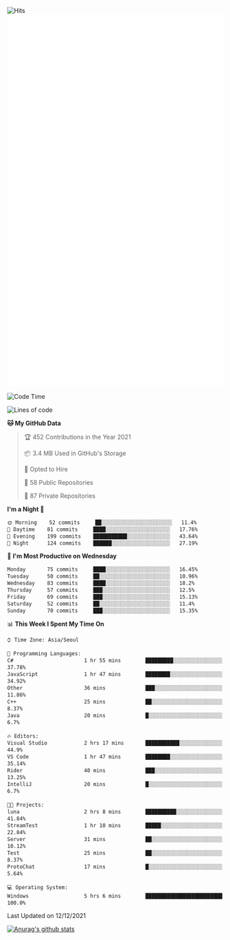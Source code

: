 ![Hits](https://hits.seeyoufarm.com/api/count/incr/badge.svg?url=https%3A%2F%2Fgithub.com%2Fkokose1234&count_bg=%2379C83D&title_bg=%23555555&icon=apple.svg&icon_color=%23E7E7E7&title=hits&edge_flat=false)
<br/>
![Metrics](https://github.com/kokose1234/kokose1234/blob/main/github-metrics.svg)

<!--START_SECTION:waka-->
![Code Time](http://img.shields.io/badge/Code%20Time-338%20hrs%2013%20mins-blue)

![Lines of code](https://img.shields.io/badge/From%20Hello%20World%20I%27ve%20Written-9%20Million%20lines%20of%20code-blue)

**🐱 My GitHub Data** 

> 🏆 452 Contributions in the Year 2021
 > 
> 📦 3.4 MB Used in GitHub's Storage 
 > 
> 💼 Opted to Hire
 > 
> 📜 58 Public Repositories 
 > 
> 🔑 87 Private Repositories  
 > 
**I'm a Night 🦉** 

```text
🌞 Morning    52 commits     ██░░░░░░░░░░░░░░░░░░░░░░░   11.4% 
🌆 Daytime    81 commits     ████░░░░░░░░░░░░░░░░░░░░░   17.76% 
🌃 Evening    199 commits    ███████████░░░░░░░░░░░░░░   43.64% 
🌙 Night      124 commits    ██████░░░░░░░░░░░░░░░░░░░   27.19%

```
📅 **I'm Most Productive on Wednesday** 

```text
Monday       75 commits     ████░░░░░░░░░░░░░░░░░░░░░   16.45% 
Tuesday      50 commits     ██░░░░░░░░░░░░░░░░░░░░░░░   10.96% 
Wednesday    83 commits     ████░░░░░░░░░░░░░░░░░░░░░   18.2% 
Thursday     57 commits     ███░░░░░░░░░░░░░░░░░░░░░░   12.5% 
Friday       69 commits     ███░░░░░░░░░░░░░░░░░░░░░░   15.13% 
Saturday     52 commits     ██░░░░░░░░░░░░░░░░░░░░░░░   11.4% 
Sunday       70 commits     ███░░░░░░░░░░░░░░░░░░░░░░   15.35%

```


📊 **This Week I Spent My Time On** 

```text
⌚︎ Time Zone: Asia/Seoul

💬 Programming Languages: 
C#                       1 hr 55 mins        █████████░░░░░░░░░░░░░░░░   37.78% 
JavaScript               1 hr 47 mins        ████████░░░░░░░░░░░░░░░░░   34.92% 
Other                    36 mins             ███░░░░░░░░░░░░░░░░░░░░░░   11.86% 
C++                      25 mins             ██░░░░░░░░░░░░░░░░░░░░░░░   8.37% 
Java                     20 mins             █░░░░░░░░░░░░░░░░░░░░░░░░   6.7%

🔥 Editors: 
Visual Studio            2 hrs 17 mins       ███████████░░░░░░░░░░░░░░   44.9% 
VS Code                  1 hr 47 mins        ████████░░░░░░░░░░░░░░░░░   35.14% 
Rider                    40 mins             ███░░░░░░░░░░░░░░░░░░░░░░   13.25% 
IntelliJ                 20 mins             █░░░░░░░░░░░░░░░░░░░░░░░░   6.7%

🐱‍💻 Projects: 
luna                     2 hrs 8 mins        ██████████░░░░░░░░░░░░░░░   41.84% 
StreamTest               1 hr 10 mins        █████░░░░░░░░░░░░░░░░░░░░   22.84% 
Server                   31 mins             ██░░░░░░░░░░░░░░░░░░░░░░░   10.12% 
Test                     25 mins             ██░░░░░░░░░░░░░░░░░░░░░░░   8.37% 
ProtoChat                17 mins             █░░░░░░░░░░░░░░░░░░░░░░░░   5.64%

💻 Operating System: 
Windows                  5 hrs 6 mins        █████████████████████████   100.0%

```


 Last Updated on 12/12/2021
<!--END_SECTION:waka-->

[![Anurag's github stats](https://github-readme-stats.vercel.app/api?username=kokose1234&theme=dracula)](https://github.com/anuraghazra/github-readme-stats)



	

